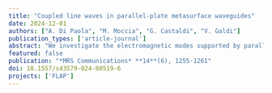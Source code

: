```yaml
---
title: "Coupled line waves in parallel-plate metasurface waveguides"
date: 2024-12-01
authors: ["A. Di Paola", "M. Moccia", "G. Castaldi", "V. Galdi"]
publication_types: ['article-journal']
abstract: "We investigate the electromagnetic modes supported by parallel-plate waveguides created by juxtaposing two planar metasurface junctions, focusing on specific parameter ranges where each junction sustains a line wave. We explore how these waves interact as the waveguide thickness changes, considering both purely reactive and non-Hermitian scenarios (incorporating gain/loss). Our findings suggest the potential to achieve tightly confined, quasi-one-dimensional modes, as well as exceptional points and intriguing transitions between waveguiding and radiative regimes. These findings hold promise for applications in fields ranging from nonlinear optics to sensing and imaging."
featured: false
publication: "*MRS Communications* **14**(6), 1255-1261"
doi: 10.1557/s43579-024-00519-6
projects: ['FLAP']
---
```

